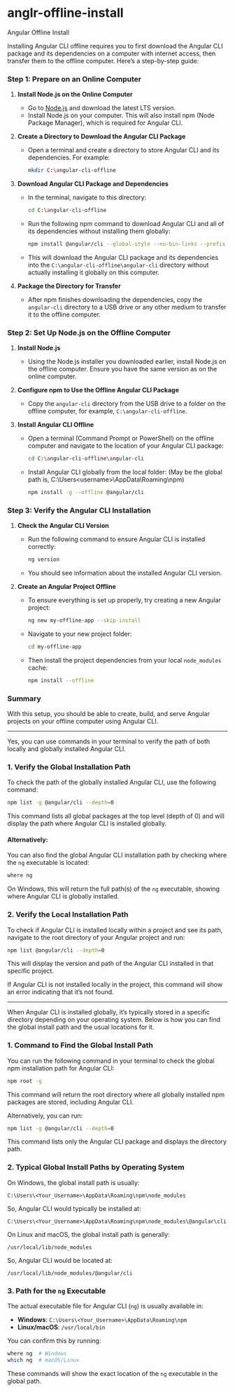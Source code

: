 # anglr-offline-install
Angular Offline Install

Installing Angular CLI offline requires you to first download the Angular CLI package and its dependencies on a computer with internet access, then transfer them to the offline computer. Here’s a step-by-step guide:

### Step 1: Prepare on an Online Computer

1. **Install Node.js on the Online Computer**
   - Go to [Node.js](https://nodejs.org/) and download the latest LTS version.
   - Install Node.js on your computer. This will also install npm (Node Package Manager), which is required for Angular CLI.

2. **Create a Directory to Download the Angular CLI Package**
   - Open a terminal and create a directory to store Angular CLI and its dependencies. For example:
     ```bash
     mkdir C:\angular-cli-offline
     ```

3. **Download Angular CLI Package and Dependencies**
   - In the terminal, navigate to this directory:
     ```bash
     cd C:\angular-cli-offline
     ```
   - Run the following npm command to download Angular CLI and all of its dependencies without installing them globally:
     ```bash
     npm install @angular/cli --global-style --no-bin-links --prefix ./angular-cli
     ```
   - This will download the Angular CLI package and its dependencies into the `C:\angular-cli-offline\angular-cli` directory without actually installing it globally on this computer.

4. **Package the Directory for Transfer**
   - After npm finishes downloading the dependencies, copy the `angular-cli` directory to a USB drive or any other medium to transfer it to the offline computer.

### Step 2: Set Up Node.js on the Offline Computer

1. **Install Node.js**
   - Using the Node.js installer you downloaded earlier, install Node.js on the offline computer. Ensure you have the same version as on the online computer.

2. **Configure npm to Use the Offline Angular CLI Package**
   - Copy the `angular-cli` directory from the USB drive to a folder on the offline computer, for example, `C:\angular-cli-offline`.

3. **Install Angular CLI Offline**
   - Open a terminal (Command Prompt or PowerShell) on the offline computer and navigate to the location of your Angular CLI package:
     ```bash
     cd C:\angular-cli-offline\angular-cli
     ```
   - Install Angular CLI globally from the local folder: (May be the global path is, C:\Users\<username>\AppData\Roaming\npm)
     ```bash
     npm install -g --offline @angular/cli
     ```

### Step 3: Verify the Angular CLI Installation

1. **Check the Angular CLI Version**
   - Run the following command to ensure Angular CLI is installed correctly:
     ```bash
     ng version
     ```
   - You should see information about the installed Angular CLI version.

2. **Create an Angular Project Offline**
   - To ensure everything is set up properly, try creating a new Angular project:
     ```bash
     ng new my-offline-app --skip-install
     ```
   - Navigate to your new project folder:
     ```bash
     cd my-offline-app
     ```
   - Then install the project dependencies from your local `node_modules` cache:
     ```bash
     npm install --offline
     ```

### Summary

With this setup, you should be able to create, build, and serve Angular projects on your offline computer using Angular CLI.

--------------------------------------------------------------------------------------------------------------------------------

Yes, you can use commands in your terminal to verify the path of both locally and globally installed Angular CLI.

### 1. **Verify the Global Installation Path**

To check the path of the globally installed Angular CLI, use the following command:

```bash
npm list -g @angular/cli --depth=0
```

This command lists all global packages at the top level (depth of 0) and will display the path where Angular CLI is installed globally.

#### Alternatively:

You can also find the global Angular CLI installation path by checking where the `ng` executable is located:

```bash
where ng
```

On Windows, this will return the full path(s) of the `ng` executable, showing where Angular CLI is globally installed.


### 2. **Verify the Local Installation Path**

To check if Angular CLI is installed locally within a project and see its path, navigate to the root directory of your Angular project and run:

```bash
npm list @angular/cli --depth=0
```

This will display the version and path of the Angular CLI installed in that specific project.

If Angular CLI is not installed locally in the project, this command will show an error indicating that it’s not found.

---------------------------------------------------------------------------------------------------------------------------

When Angular CLI is installed globally, it’s typically stored in a specific directory depending on your operating system. Below is how you can find the global install path and the usual locations for it.

### 1. **Command to Find the Global Install Path**

You can run the following command in your terminal to check the global npm installation path for Angular CLI:

```bash
npm root -g
```

This command will return the root directory where all globally installed npm packages are stored, including Angular CLI.

Alternatively, you can run:

```bash
npm list -g @angular/cli --depth=0
```

This command lists only the Angular CLI package and displays the directory path.

### 2. **Typical Global Install Paths by Operating System**

On Windows, the global install path is usually:

```
C:\Users\<Your_Username>\AppData\Roaming\npm\node_modules
```

So, Angular CLI would typically be installed at:

```
C:\Users\<Your_Username>\AppData\Roaming\npm\node_modules\@angular\cli
```

On Linux and macOS, the global install path is generally:

```
/usr/local/lib/node_modules
```

So, Angular CLI would be located at:

```
/usr/local/lib/node_modules/@angular/cli
```

### 3. **Path for the `ng` Executable**

The actual executable file for Angular CLI (`ng`) is usually available in:

- **Windows**: `C:\Users\<Your_Username>\AppData\Roaming\npm`
- **Linux/macOS**: `/usr/local/bin`

You can confirm this by running:

```bash
where ng  # Windows
which ng  # macOS/Linux
```

These commands will show the exact location of the `ng` executable in the global path.
